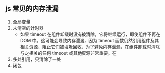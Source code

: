 ## js 常见的内存泄漏

1. 全局变量
2. 未清空的计时器
    - 如果 timeout 在组件卸载时没有被清除，它将继续运行，即使组件不再在 DOM 中。这可能会导致内存泄漏，因为 timeout 函数仍然引用组件及其相关资源，阻止它们被垃圾回收。为了避免内存泄漏，在组件卸载时清除与之相关的任何 timeout 或其他资源非常重要。在
3. 多处引用，只清除了一处
4. 闭包
